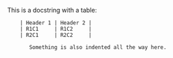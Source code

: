 This is a docstring with a table:

```
    | Header 1 | Header 2 |
    | R1C1     | R1C2     |
    | R2C1     | R2C2     |

       Something is also indented all the way here.
```
